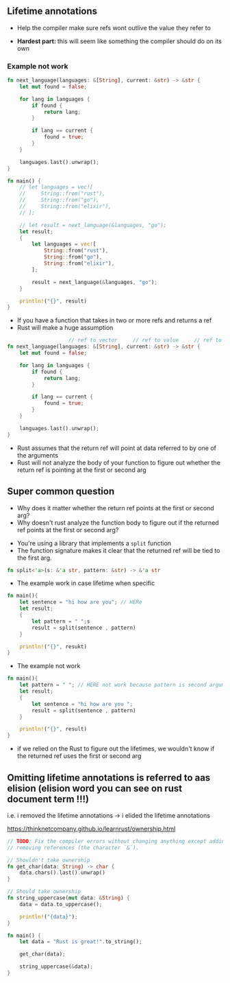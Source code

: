 ## Lifetime annotations
- Help the compiler make sure refs wont outlive the value they refer to

- <strong>Hardest part: </strong> this will seem like something the compiler should do on its own



### Example not work
```rs
fn next_language(languages: &[String], current: &str) -> &str {
    let mut found = false;

    for lang in languages {
        if found {
            return lang;
        }

        if lang == current {
            found = true;
        }
    }

    languages.last().unwrap();
}

fn main() {
    // let languages = vec![
    //     String::from("rust"),
    //     String::from("go"),
    //     String::from("elixir"),
    // ];

    // let result = next_language(&languages, "go");
    let result;
    {
        let languages = vec![
            String::from("rust"),
            String::from("go"),
            String::from("elixir"),
        ];

        result = next_language(&languages, "go");
    }

    println!("{}", result)
}

```


- If you have a function that takes in two or more refs and returns a ref 
- Rust will make a huge assumption
```rs
                    // ref to vector     // ref to value     // ref to value  
fn next_language(languages: &[String], current: &str) -> &str {
    let mut found = false;

    for lang in languages {
        if found {
            return lang;
        }

        if lang == current {
            found = true;
        }
    }

    languages.last().unwrap();
}
```

- Rust assumes that the return ref will point at data referred to by one of the arguments
- Rust will not analyze the body of your function to figure out whether the return ref is pointing at the first or second arg



## Super common question
- Why does it matter whether the return ref points at the first or second arg?
- Why doesn't rust analyze the function body to figure out if the returned ref points at the first or second arg?


* You're using a library that implements a `split` function 
* The function signature makes it clear that the returned ref will be tied to the first arg.

```rs
fn split<'a>(s: &'a str, pattern: &str) -> &'a str
```

-  The example work in case lifetime when specific

```rs
fn main(){
    let sentence = "hi how are you"; // HERe
    let result;
    {
        let pattern = " ";s
        result = split(sentence , pattern)
    }

    println!("{}", resukt)
}
```

- The example not work

```rs
fn main(){
    let pattern = " "; // HERE not work because pattern is second argument and not specific lifetime
    let result;
    {
        let sentence = "hi how are you ";
        result = split(sentence , pattern)
    }

    println!("{}", result)
}
```

- if we relied on the Rust to figure out the lifetimes, we wouldn't know if the returned ref uses the first or second arg




## Omitting lifetime annotations is referred to aas elision (elision word you can see on rust document term !!!)
i.e. i removed the lifetime annotations -> i elided the lifetime annotations



https://thinknetcompany.github.io/learnrust/ownership.html
```rs
// TODO: Fix the compiler errors without changing anything except adding or
// removing references (the character `&`).

// Shouldn't take ownership
fn get_char(data: String) -> char {
    data.chars().last().unwrap()
}

// Should take ownership
fn string_uppercase(mut data: &String) {
    data = data.to_uppercase();

    println!("{data}");
}

fn main() {
    let data = "Rust is great!".to_string();

    get_char(data);

    string_uppercase(&data);
}
```
